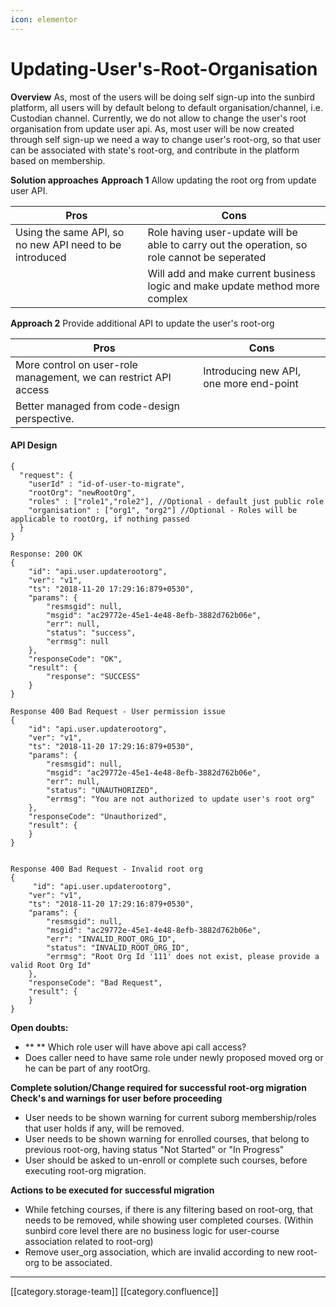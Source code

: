 ```yaml
---
icon: elementor
---
```


# Updating-User's-Root-Organisation

**Overview** As, most of the users will be doing self sign-up into the sunbird platform, all users will by default belong to default organisation/channel, i.e. Custodian channel. Currently, we do not allow to change the user's root organisation from update user api. As, most user will be now created through self sign-up we need a way to change user's root-org, so that user can be associated with state's root-org, and contribute in the platform based on membership.

**Solution approaches** **Approach 1** Allow updating the root org from update user API.

| Pros                                                    | Cons                                                                                         |
| ------------------------------------------------------- | -------------------------------------------------------------------------------------------- |
| Using the same API, so no new API need to be introduced | Role having user-update will be able to carry out the operation, so role cannot be seperated |
|                                                         | Will add and make current business logic and make update method more complex                 |

**Approach 2** Provide additional API to update the user's root-org

| Pros                                                             | Cons                                    |
| ---------------------------------------------------------------- | --------------------------------------- |
| More control on user-role management, we can restrict API access | Introducing new API, one more end-point |
| Better managed from code-design perspective.                     |                                         |

#### API Design

```
{
  "request": {
    "userId" : "id-of-user-to-migrate",
    "rootOrg": "newRootOrg",
    "roles" : ["role1","role2"], //Optional - default just public role
    "organisation" : ["org1", "org2"] //Optional - Roles will be applicable to rootOrg, if nothing passed
  }
}

Response: 200 OK
{
    "id": "api.user.updaterootorg",
    "ver": "v1",
    "ts": "2018-11-20 17:29:16:879+0530",
    "params": {
        "resmsgid": null,
        "msgid": "ac29772e-45e1-4e48-8efb-3882d762b06e",
        "err": null,
        "status": "success",
        "errmsg": null
    },
    "responseCode": "OK",
    "result": {
        "response": "SUCCESS"
    }
}

Response 400 Bad Request - User permission issue
{
    "id": "api.user.updaterootorg",
    "ver": "v1",
    "ts": "2018-11-20 17:29:16:879+0530",
    "params": {
        "resmsgid": null,
        "msgid": "ac29772e-45e1-4e48-8efb-3882d762b06e",
        "err": null,
        "status": "UNAUTHORIZED",
        "errmsg": "You are not authorized to update user's root org"
    },
    "responseCode": "Unauthorized",
    "result": {
    }
}


Response 400 Bad Request - Invalid root org
{
     "id": "api.user.updaterootorg",
    "ver": "v1",
    "ts": "2018-11-20 17:29:16:879+0530",
    "params": {
        "resmsgid": null,
        "msgid": "ac29772e-45e1-4e48-8efb-3882d762b06e",
        "err": "INVALID_ROOT_ORG_ID",
        "status": "INVALID_ROOT_ORG_ID",
        "errmsg": "Root Org Id '111' does not exist, please provide a valid Root Org Id"
    },
    "responseCode": "Bad Request",
    "result": {
    }
}
```

**Open doubts:**

* \*\*  \*\* Which role user will have above api call access?
* &#x20; Does caller need to have same role under newly proposed moved org or he can be part of any rootOrg.

**Complete solution/Change required for successful root-org migration** **Check's and warnings for user before proceeding**

* User needs to be shown warning for current suborg membership/roles that user holds if any, will be removed.
* User needs to be shown warning for enrolled courses, that belong to previous root-org, having status "Not Started" or "In Progress"
* User should be asked to un-enroll or complete such courses, before executing root-org migration.

**Actions to be executed for successful migration**

* While fetching courses, if there is any filtering based on root-org, that needs to be removed, while showing user completed courses. (Within sunbird core level there are no business logic for user-course association related to root-org)
* Remove user\_org association, which are invalid according to new root-org to be associated.

***

\[\[category.storage-team]] \[\[category.confluence]]
